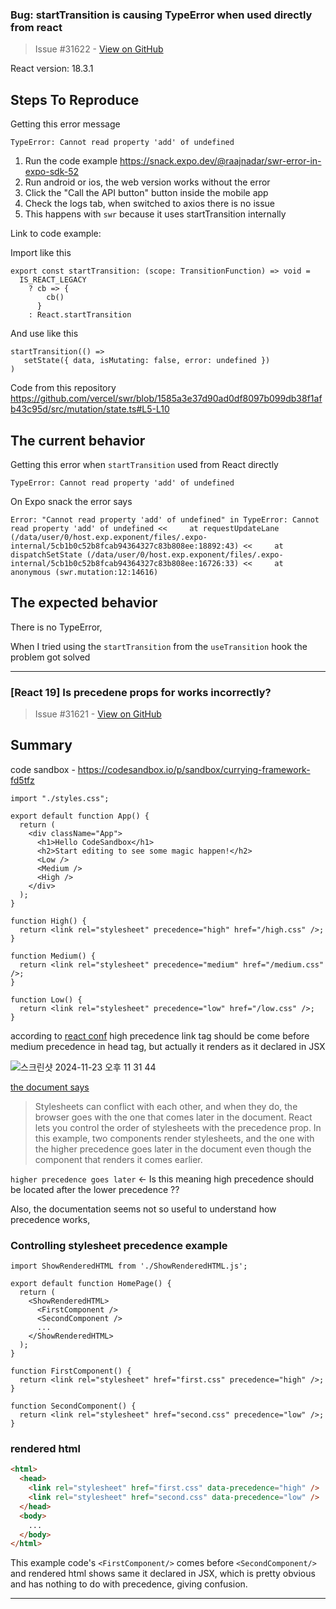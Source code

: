 ### Bug: startTransition is causing TypeError when used directly from react

> Issue #31622 - [View on GitHub](https://github.com/facebook/react/issues/31622)

<!--
  Please provide a clear and concise description of what the bug is. Include
  screenshots if needed. Please test using the latest version of the relevant
  React packages to make sure your issue has not already been fixed.
-->

React version: 18.3.1

## Steps To Reproduce

Getting this error message

`TypeError: Cannot read property 'add' of undefined`

1. Run the code example https://snack.expo.dev/@raajnadar/swr-error-in-expo-sdk-52
2. Run android or ios, the web version works without the error
3. Click the "Call the API button" button inside the mobile app
4. Check the logs tab, when switched to axios there is no issue
5. This happens with `swr` because it uses startTransition internally

<!--
  Your bug will get fixed much faster if we can run your code and it doesn't
  have dependencies other than React. Issues without reproduction steps or
  code examples may be immediately closed as not actionable.
-->

Link to code example:

Import like this

```
export const startTransition: (scope: TransitionFunction) => void =
  IS_REACT_LEGACY
    ? cb => {
        cb()
      }
    : React.startTransition
```
And use like this

```
startTransition(() =>
   setState({ data, isMutating: false, error: undefined })
)
```

Code from this repository https://github.com/vercel/swr/blob/1585a3e37d90ad0df8097b099db38f1afb43c95d/src/mutation/state.ts#L5-L10

<!--
  Please provide a CodeSandbox (https://codesandbox.io/s/new), a link to a
  repository on GitHub, or provide a minimal code example that reproduces the
  problem. You may provide a screenshot of the application if you think it is
  relevant to your bug report. Here are some tips for providing a minimal
  example: https://stackoverflow.com/help/mcve.
-->

## The current behavior

Getting this error when `startTransition` used from React directly

`TypeError: Cannot read property 'add' of undefined`

On Expo snack the error says

`Error: "Cannot read property 'add' of undefined" in TypeError: Cannot read property 'add' of undefined <<     at requestUpdateLane (/data/user/0/host.exp.exponent/files/.expo-internal/5cb1b0c52b8fcab94364327c83b808ee:18892:43) <<     at dispatchSetState (/data/user/0/host.exp.exponent/files/.expo-internal/5cb1b0c52b8fcab94364327c83b808ee:16726:33) <<     at anonymous (swr.mutation:12:14616)`

## The expected behavior

There is no TypeError,

When I tried using the `startTransition` from the `useTransition` hook the problem got solved

---

### [React 19] Is precedene props for <link> works incorrectly?

> Issue #31621 - [View on GitHub](https://github.com/facebook/react/issues/31621)

## Summary

<!--
  Please provide a CodeSandbox (https://codesandbox.io/s/new), a link to a
  repository on GitHub, or provide a minimal code example that reproduces the
  problem. You may provide a screenshot of the application if you think it is
  relevant to your bug report. Here are some tips for providing a minimal
  example: https://stackoverflow.com/help/mcve.
-->
code sandbox - https://codesandbox.io/p/sandbox/currying-framework-fd5tfz

```
import "./styles.css";

export default function App() {
  return (
    <div className="App">
      <h1>Hello CodeSandbox</h1>
      <h2>Start editing to see some magic happen!</h2>
      <Low />
      <Medium />
      <High />
    </div>
  );
}

function High() {
  return <link rel="stylesheet" precedence="high" href="/high.css" />;
}

function Medium() {
  return <link rel="stylesheet" precedence="medium" href="/medium.css" />;
}

function Low() {
  return <link rel="stylesheet" precedence="low" href="/low.css" />;
}

```

according to [react conf](https://www.youtube.com/watch?v=AJOGzVygGcY)  high precedence link tag should be come before medium precedence in head tag,  but actually it renders as it declared in JSX

![스크린샷 2024-11-23 오후 11 31 44](https://github.com/user-attachments/assets/4e6cec3e-82a3-4e14-b5d9-422769a804e8)



[the document says](https://react.dev/reference/react-dom/components/link#controlling-stylesheet-precedence) 
> Stylesheets can conflict with each other, and when they do, the browser goes with the one that comes later in the document. React lets you control the order of stylesheets with the precedence prop. In this example, two components render stylesheets, and the one with the higher precedence goes later in the document even though the component that renders it comes earlier.

`higher precedence goes later` <- Is this meaning high precedence should be located after the lower precedence ?? 

Also, the documentation seems not so useful to understand how precedence works,

### Controlling stylesheet precedence example 
```tsx
import ShowRenderedHTML from './ShowRenderedHTML.js';

export default function HomePage() {
  return (
    <ShowRenderedHTML>
      <FirstComponent />
      <SecondComponent />
      ...
    </ShowRenderedHTML>
  );
}

function FirstComponent() {
  return <link rel="stylesheet" href="first.css" precedence="high" />;
}

function SecondComponent() {
  return <link rel="stylesheet" href="second.css" precedence="low" />;
}
```


### rendered html
```html
<html>
  <head>
    <link rel="stylesheet" href="first.css" data-precedence="high" />
    <link rel="stylesheet" href="second.css" data-precedence="low" />
  </head>
  <body>
    ...
  </body>
</html>
```

This example code's  `<FirstComponent/>` comes before `<SecondComponent/>` and rendered html  shows same it declared in JSX,  which is pretty obvious and has nothing to do with precedence, giving confusion. 




---

